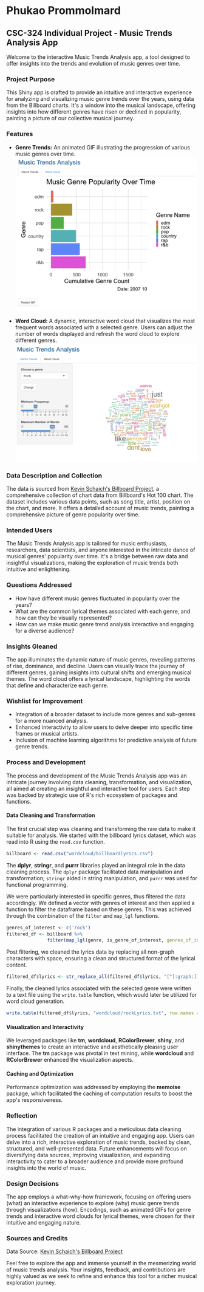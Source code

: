 # Phukao Prommolmard
## CSC-324 Individual Project - Music Trends Analysis App

Welcome to the interactive Music Trends Analysis app, a tool designed to offer insights into the trends and evolution of music genres over time. 

### Project Purpose

This Shiny app is crafted to provide an intuitive and interactive experience for analyzing and visualizing music genre trends over the years, using data from the Billboard charts. It's a window into the musical landscape, offering insights into how different genres have risen or declined in popularity, painting a picture of our collective musical journey.

### Features

-   **Genre Trends:** An animated GIF illustrating the progression of various music genres over time.
![Genre Trends](screenshots/genreDemo.png)

-   **Word Cloud:** A dynamic, interactive word cloud that visualizes the most frequent words associated with a selected genre. Users can adjust the number of words displayed and refresh the word cloud to explore different genres.
![Word Cloud](screenshots/wordcloudDemo.png)

### Data Description and Collection

The data is sourced from [Kevin Schaich's Billboard Project](https://github.com/kevinschaich/billboard/tree/master), a comprehensive collection of chart data from Billboard's Hot 100 chart. The dataset includes various data points, such as song title, artist, position on the chart, and more. It offers a detailed account of music trends, painting a comprehensive picture of genre popularity over time.

### Intended Users

The Music Trends Analysis app is tailored for music enthusiasts, researchers, data scientists, and anyone interested in the intricate dance of musical genres' popularity over time. It's a bridge between raw data and insightful visualizations, making the exploration of music trends both intuitive and enlightening.

### Questions Addressed

- How have different music genres fluctuated in popularity over the years?
- What are the common lyrical themes associated with each genre, and how can they be visually represented?
- How can we make music genre trend analysis interactive and engaging for a diverse audience?

### Insights Gleaned

The app illuminates the dynamic nature of music genres, revealing patterns of rise, dominance, and decline. Users can visually trace the journey of different genres, gaining insights into cultural shifts and emerging musical themes. The word cloud offers a lyrical landscape, highlighting the words that define and characterize each genre.

### Wishlist for Improvement

- Integration of a broader dataset to include more genres and sub-genres for a more nuanced analysis.
- Enhanced interactivity to allow users to delve deeper into specific time frames or musical artists.
- Inclusion of machine learning algorithms for predictive analysis of future genre trends.

### Process and Development

The process and development of the Music Trends Analysis app was an intricate journey involving data cleaning, transformation, and visualization, all aimed at creating an insightful and interactive tool for users. Each step was backed by strategic use of R's rich ecosystem of packages and functions.

#### Data Cleaning and Transformation

The first crucial step was cleaning and transforming the raw data to make it suitable for analysis. We started with the billboard lyrics dataset, which was read into R using the `read.csv` function.

``` r
billboard <- read.csv("wordcloud/billboardlyrics.csv")
```

The **dplyr**, **stringr**, and **purrr** libraries played an integral role in the data cleaning process. The `dplyr` package facilitated data manipulation and transformation; `stringr` aided in string manipulation, and `purrr` was used for functional programming.

We were particularly interested in specific genres, thus filtered the data accordingly. We defined a vector with genres of interest and then applied a function to filter the dataframe based on these genres. This was achieved through the combination of the `filter` and `map_lgl` functions.

``` r
genres_of_interest <- c('rock')
filtered_df <- billboard %>% 
               filter(map_lgl(genre, is_genre_of_interest, genres_of_interest = genres_of_interest))
```

Post filtering, we cleaned the lyrics data by replacing all non-graph characters with space, ensuring a clean and structured format of the lyrical content.

``` r
filtered_df$lyrics <- str_replace_all(filtered_df$lyrics, "[^[:graph:]]", " ")
```

Finally, the cleaned lyrics associated with the selected genre were written to a text file using the `write.table` function, which would later be utilized for word cloud generation.

``` r
write.table(filtered_df$lyrics, "wordcloud/rockLyrics.txt", row.names = FALSE, col.names = FALSE, quote = FALSE, sep = "\t")
```

#### Visualization and Interactivity

We leveraged packages like **tm**, **wordcloud**, **RColorBrewer**, **shiny**, and **shinythemes** to create an interactive and aesthetically pleasing user interface. The **tm** package was pivotal in text mining, while **wordcloud** and **RColorBrewer** enhanced the visualization aspects.

#### Caching and Optimization

Performance optimization was addressed by employing the **memoise** package, which facilitated the caching of computation results to boost the app's responsiveness.

### Reflection

The integration of various R packages and a meticulous data cleaning process facilitated the creation of an intuitive and engaging app. Users can delve into a rich, interactive exploration of music trends, backed by clean, structured, and well-presented data. Future enhancements will focus on diversifying data sources, improving visualization, and expanding interactivity to cater to a broader audience and provide more profound insights into the world of music.


### Design Decisions

The app employs a what-why-how framework, focusing on offering users (what) an interactive experience to explore (why) music genre trends through visualizations (how). Encodings, such as animated GIFs for genre trends and interactive word clouds for lyrical themes, were chosen for their intuitive and engaging nature.

### Sources and Credits

Data Source: [Kevin Schaich's Billboard Project](https://github.com/kevinschaich/billboard/tree/master)

Feel free to explore the app and immerse yourself in the mesmerizing world of music trends analysis. Your insights, feedback, and contributions are highly valued as we seek to refine and enhance this tool for a richer musical exploration journey.
